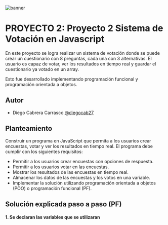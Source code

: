 ![banner](https://github.com/diegocab27/proyecto1/assets/162330383/d1251c1c-916c-4b7c-b57b-cab573e44281)

# PROYECTO 2: Proyecto 2 Sistema de Votación en Javascript

En este proyecto se logra realizar un sistema de votación donde se puede crear un cuestionario con 8 preguntas, cada una con 3 alternativas. El usuario es capaz de votar, ver los resultados en tiempo real y guardar el cuestionario ya votado en un array.

Esto fue desarrollado implementando programación funcional y programación orientada a objetos.

## Autor
- Diego Cabrera Carrasco  [@diegocab27](https://www.github.com/diegocab27)

## Planteamiento

Construir un programa en JavaScript que permita a los usuarios crear encuestas, votar y ver los resultados en tiempo real. El programa debe cumplir con los siguientes requisitos:

- Permitir a los usuarios crear encuestas con opciones de respuesta.
- Permitir a los usuarios votar en las encuestas.
- Mostrar los resultados de las encuestas en tiempo real.
- Almacenar los datos de las encuestas y los votos en una variable.
- Implementar la solución utilizando programación orientada a objetos (POO) o programación funcional (PF).

## Solución explicada paso a paso (PF)

#### 1. Se declaran las variables que se utilizaran


